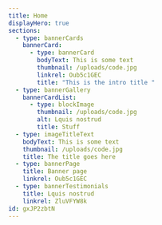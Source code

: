 ```yaml
---
title: Home
displayHero: true
sections:
  - type: bannerCards
    bannerCard:
      - type: bannerCard
        bodyText: This is some text
        thumbnail: /uploads/code.jpg
        linkrel: Oub5c1GEC
        title: "This is the intro title "
  - type: bannerGallery
    bannerCardList:
      - type: blockImage
        thumbnail: /uploads/code.jpg
        alt: Lquis nostrud
        title: Stuff
  - type: imageTitleText
    bodyText: This is some text
    thumbnail: /uploads/code.jpg
    title: The title goes here
  - type: bannerPage
    title: Banner page
    linkrel: Oub5c1GEC
  - type: bannerTestimonials
    title: Lquis nostrud
    linkrel: ZluVFYW8k
id: gxJP2zbtN
---
```

